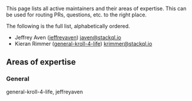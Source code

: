 This page lists all active maintainers and their areas of expertise. This can be used for routing PRs, questions, etc. to the right place.

The following is the full list, alphabetically ordered.

* Jeffrey Aven ([jeffreyaven](https://github.com/jeffreyaven)) javen@stackql.io
* Kieran Rimmer ([general-kroll-4-life](https://github.com/general-kroll-4-life)) krimmer@stackql.io

## Areas of expertise

### General

general-kroll-4-life, jeffreyaven

